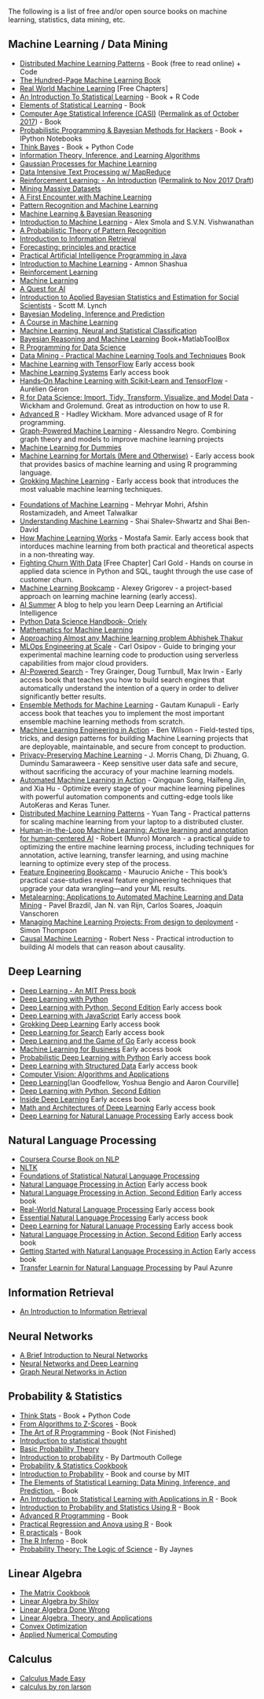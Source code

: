The following is a list of free and/or open source books on machine learning, statistics, data mining, etc.

## Machine Learning / Data Mining

* [Distributed Machine Learning Patterns](https://github.com/terrytangyuan/distributed-ml-patterns)  - Book (free to read online) + Code
* [The Hundred-Page Machine Learning Book](http://themlbook.com/wiki/doku.php)
* [Real World Machine Learning](https://www.manning.com/books/real-world-machine-learning) [Free Chapters]
* [An Introduction To Statistical Learning](https://www-bcf.usc.edu/~gareth/ISL/) - Book + R Code
* [Elements of Statistical Learning](https://web.stanford.edu/~hastie/ElemStatLearn/) - Book
* [Computer Age Statistical Inference (CASI)](https://web.stanford.edu/~hastie/CASI_files/PDF/casi.pdf) ([Permalink as of October 2017](https://perma.cc/J8JG-ZVFW)) - Book
* [Probabilistic Programming & Bayesian Methods for Hackers](http://camdavidsonpilon.github.io/Probabilistic-Programming-and-Bayesian-Methods-for-Hackers/) - Book + IPython Notebooks
* [Think Bayes](https://greenteapress.com/wp/think-bayes/) - Book + Python Code
* [Information Theory, Inference, and Learning Algorithms](http://www.inference.phy.cam.ac.uk/mackay/itila/book.html)
* [Gaussian Processes for Machine Learning](http://www.gaussianprocess.org/gpml/chapters/)
* [Data Intensive Text Processing w/ MapReduce](https://lintool.github.io/MapReduceAlgorithms/)
* [Reinforcement Learning: - An Introduction](http://incompleteideas.net/book/the-book-2nd.html) ([Permalink to Nov 2017 Draft](https://perma.cc/83ER-64M3))
* [Mining Massive Datasets](http://infolab.stanford.edu/~ullman/mmds/book.pdf)
* [A First Encounter with Machine Learning](https://www.ics.uci.edu/~welling/teaching/273ASpring10/IntroMLBook.pdf)
* [Pattern Recognition and Machine Learning](http://users.isr.ist.utl.pt/~wurmd/Livros/school/Bishop%20-%20Pattern%20Recognition%20And%20Machine%20Learning%20-%20Springer%20%202006.pdf)
* [Machine Learning & Bayesian Reasoning](http://web4.cs.ucl.ac.uk/staff/D.Barber/textbook/090310.pdf)
* [Introduction to Machine Learning](https://alex.smola.org/drafts/thebook.pdf) - Alex Smola and S.V.N. Vishwanathan
* [A Probabilistic Theory of Pattern Recognition](https://www.szit.bme.hu/~gyorfi/pbook.pdf)
* [Introduction to Information Retrieval](https://nlp.stanford.edu/IR-book/pdf/irbookprint.pdf)
* [Forecasting: principles and practice](https://otexts.com/fpp2/)
* [Practical Artificial Intelligence Programming in Java](https://www.saylor.org/site/wp-content/uploads/2011/11/CS405-1.1-WATSON.pdf)
* [Introduction to Machine Learning](https://arxiv.org/pdf/0904.3664v1.pdf) - Amnon Shashua
* [Reinforcement Learning](https://www.intechopen.com/books/reinforcement_learning)
* [Machine Learning](https://www.intechopen.com/books/machine_learning)
* [A Quest for AI](https://ai.stanford.edu/~nilsson/QAI/qai.pdf)
* [Introduction to Applied Bayesian Statistics and Estimation for Social Scientists](https://citeseerx.ist.psu.edu/viewdoc/download?doi=10.1.1.177.857&rep=rep1&type=pdf) - Scott M. Lynch
* [Bayesian Modeling, Inference and Prediction](https://users.soe.ucsc.edu/~draper/draper-BMIP-dec2005.pdf)
* [A Course in Machine Learning](http://ciml.info/)
* [Machine Learning, Neural and Statistical Classification](https://www1.maths.leeds.ac.uk/~charles/statlog/)
* [Bayesian Reasoning and Machine Learning](http://web4.cs.ucl.ac.uk/staff/D.Barber/pmwiki/pmwiki.php?n=Brml.HomePage) Book+MatlabToolBox
* [R Programming for Data Science](https://leanpub.com/rprogramming)
* [Data Mining - Practical Machine Learning Tools and Techniques](https://cdn.preterhuman.net/texts/science_and_technology/artificial_intelligence/Data%20Mining%20Practical%20Machine%20Learning%20Tools%20and%20Techniques%202d%20ed%20-%20Morgan%20Kaufmann.pdf) Book
* [Machine Learning with TensorFlow](https://www.manning.com/books/machine-learning-with-tensorflow) Early access book
* [Machine Learning Systems](https://www.manning.com/books/machine-learning-systems) Early access book
* [Hands‑On Machine Learning with Scikit‑Learn and TensorFlow](http://index-of.es/Varios-2/Hands%20on%20Machine%20Learning%20with%20Scikit%20Learn%20and%20Tensorflow.pdf) - Aurélien Géron
* [R for Data Science: Import, Tidy, Transform, Visualize, and Model Data](https://r4ds.had.co.nz/) - Wickham and Grolemund. Great as introduction on how to use R. 
* [Advanced R](http://adv-r.had.co.nz/) - Hadley Wickham. More advanced usage of R for programming.
* [Graph-Powered Machine Learning](https://www.manning.com/books/graph-powered-machine-learning) - Alessandro Negro. Combining graph theory and models to improve machine learning projects
* [Machine Learning for Dummies](https://mscdss.ds.unipi.gr/wp-content/uploads/2018/02/Untitled-attachment-00056-2-1.pdf)
* [Machine Learning for Mortals (Mere and Otherwise)](https://www.manning.com/books/machine-learning-for-mortals-mere-and-otherwise) - Early access book that provides basics of machine learning and using R programming language.
* [Grokking Machine Learning](https://www.manning.com/books/grokking-machine-learning) - Early access book that introduces the most valuable machine learning techniques.
- [Foundations of Machine Learning](https://cs.nyu.edu/~mohri/mlbook/) - Mehryar Mohri, Afshin Rostamizadeh, and Ameet Talwalkar
- [Understanding Machine Learning](http://www.cs.huji.ac.il/~shais/UnderstandingMachineLearning/) - Shai Shalev-Shwartz and Shai Ben-David
- [How Machine Learning Works](https://www.manning.com/books/how-machine-learning-works) - Mostafa Samir. Early access book that intorduces machine learning from both practical and theoretical aspects in a non-threating way. 
- [Fighting Churn With Data](https://www.manning.com/books/fighting-churn-with-data)  [Free Chapter] Carl Gold - Hands on course in applied data science in Python and SQL, taught through the use case of customer churn.
- [Machine Learning Bookcamp](https://www.manning.com/books/machine-learning-bookcamp) - Alexey Grigorev - a project-based approach on learning machine learning (early access).
- [AI Summer](https://theaisummer.com/) A blog to help you learn Deep Learning an Artificial Intelligence
- [Python Data Science Handbook- Oriely](https://tanthiamhuat.files.wordpress.com/2018/04/pythondatasciencehandbook.pdf)
- [Mathematics for Machine Learning](https://mml-book.github.io/)
- [Approaching Almost any Machine learning problem Abhishek Thakur](https://github.com/abhishekkrthakur/approachingalmost)
- [MLOps Engineering at Scale](https://www.manning.com/books/mlops-engineering-at-scale) - Carl Osipov - Guide to bringing your experimental machine learning code to production using serverless capabilities from major cloud providers.
- [AI-Powered Search](https://www.manning.com/books/ai-powered-search) - Trey Grainger, Doug Turnbull, Max Irwin - Early access book that teaches you how to build search engines that automatically understand the intention of a query in order to deliver significantly better results.
- [Ensemble Methods for Machine Learning](https://www.manning.com/books/ensemble-methods-for-machine-learning) - Gautam Kunapuli - Early access book that teaches you to implement the most important ensemble machine learning methods from scratch.
- [Machine Learning Engineering in Action](https://www.manning.com/books/machine-learning-engineering-in-action) - Ben Wilson - Field-tested tips, tricks, and design patterns for building Machine Learning projects that are deployable, maintainable, and secure from concept to production.
- [Privacy-Preserving Machine Learning](https://www.manning.com/books/privacy-preserving-machine-learning) - J. Morris Chang, Di Zhuang, G. Dumindu Samaraweera - Keep sensitive user data safe and secure, without sacrificing the accuracy of your machine learning models.
- [Automated Machine Learning in Action](https://www.manning.com/books/automated-machine-learning-in-action) - Qingquan Song, Haifeng Jin, and Xia Hu - Optimize every stage of your machine learning pipelines with powerful automation components and cutting-edge tools like AutoKeras and Keras Tuner.
- [Distributed Machine Learning Patterns](https://www.manning.com/books/distributed-machine-learning-patterns) - Yuan Tang - Practical patterns for scaling machine learning from your laptop to a distributed cluster.
- [Human-in-the-Loop Machine Learning: Active learning and annotation for human-centered AI](https://www.manning.com/books/human-in-the-loop-machine-learning) - Robert (Munro) Monarch - a practical guide to optimizing the entire machine learning process, including techniques for annotation, active learning, transfer learning, and using machine learning to optimize every step of the process.
- [Feature Engineering Bookcamp](https://www.manning.com/books/feature-engineering-bookcamp) - Maurucio Aniche - This book’s practical case-studies reveal feature engineering techniques that upgrade your data wrangling—and your ML results.
- [Metalearning: Applications to Automated Machine Learning and Data Mining](https://link.springer.com/content/pdf/10.1007/978-3-030-67024-5.pdf) - Pavel Brazdil, Jan N. van Rijn, Carlos Soares, Joaquin Vanschoren
- [Managing Machine Learning Projects: From design to deployment](https://www.manning.com/books/managing-machine-learning-projects) - Simon Thompson
- [Causal Machine Learning](https://www.manning.com/books/causal-machine-learning) - Robert Ness - Practical introduction to building AI models that can reason about causality.


## Deep Learning

* [Deep Learning - An MIT Press book](https://www.deeplearningbook.org/)
* [Deep Learning with Python](https://www.manning.com/books/deep-learning-with-python)
* [Deep Learning with Python, Second Edition](https://www.manning.com/books/deep-learning-with-python-second-edition) Early access book
* [Deep Learning with JavaScript](https://www.manning.com/books/deep-learning-with-javascript) Early access book
* [Grokking Deep Learning](https://www.manning.com/books/grokking-deep-learning) Early access book
* [Deep Learning for Search](https://www.manning.com/books/deep-learning-for-search) Early access book
* [Deep Learning and the Game of Go](https://www.manning.com/books/deep-learning-and-the-game-of-go) Early access book
* [Machine Learning for Business](https://www.manning.com/books/machine-learning-for-business) Early access book
* [Probabilistic Deep Learning with Python](https://www.manning.com/books/probabilistic-deep-learning-with-python) Early access book
* [Deep Learning with Structured Data](https://www.manning.com/books/deep-learning-with-structured-data) Early access book
* [Computer Vision: Algorithms and Applications](http://szeliski.org/Book/drafts/SzeliskiBook_20100903_draft.pdf)
* [Deep Learning](https://www.deeplearningbook.org/)[Ian Goodfellow, Yoshua Bengio and Aaron Courville]
* [Deep Learning with Python, Second Edition](https://www.manning.com/books/deep-learning-with-python-second-edition) 
* [Inside Deep Learning](https://www.manning.com/books/inside-deep-learning) Early access book
* [Math and Architectures of Deep Learning](https://www.manning.com/books/math-and-architectures-of-deep-learning) Early access book
* [Deep Learning for Natural Lanuage Processing](https://www.manning.com/books/deep-learning-for-natural-language-processing) Early access book

## Natural Language Processing

* [Coursera Course Book on NLP](http://www.cs.columbia.edu/~mcollins/notes-spring2013.html)
* [NLTK](https://www.nltk.org/book/)
* [Foundations of Statistical Natural Language Processing](https://nlp.stanford.edu/fsnlp/promo/)
* [Natural Language Processing in Action](https://www.manning.com/books/natural-language-processing-in-action) Early access book
* [Natural Language Processing in Action, Second Edition](https://www.manning.com/books/natural-language-processing-in-action-second-edition) Early access book
* [Real-World Natural Language Processing](https://www.manning.com/books/real-world-natural-language-processing) Early access book
* [Essential Natural Language Processing](https://www.manning.com/books/essential-natural-language-processing) Early access book
* [Deep Learning for Natural Lanuage Processing](https://www.manning.com/books/deep-learning-for-natural-language-processing) Early access book
* [Natural Language Processing in Action, Second Edition](https://www.manning.com/books/natural-language-processing-in-action-second-edition) Early access book
* [Getting Started with Natural Language Processing in Action](https://www.manning.com/books/getting-started-with-natural-language-processing) Early access book
* [Transfer Learnin for Natural Language Processing](https://www.manning.com/books/transfer-learning-for-natural-language-processing) by Paul Azunre

## Information Retrieval

* [An Introduction to Information Retrieval](https://nlp.stanford.edu/IR-book/pdf/irbookonlinereading.pdf)

## Neural Networks

* [A Brief Introduction to Neural Networks](http://www.dkriesel.com/_media/science/neuronalenetze-en-zeta2-2col-dkrieselcom.pdf)
* [Neural Networks and Deep Learning](http://neuralnetworksanddeeplearning.com/)
* [Graph Neural Networks in Action](https://www.manning.com/books/graph-neural-networks-in-action)

## Probability & Statistics

* [Think Stats](https://www.greenteapress.com/thinkstats/) - Book + Python Code
* [From Algorithms to Z-Scores](http://heather.cs.ucdavis.edu/probstatbook) - Book
* [The Art of R Programming](http://heather.cs.ucdavis.edu/~matloff/132/NSPpart.pdf) - Book (Not Finished)
* [Introduction to statistical thought](https://people.math.umass.edu/~lavine/Book/book.pdf)
* [Basic Probability Theory](https://www.math.uiuc.edu/~r-ash/BPT/BPT.pdf)
* [Introduction to probability](https://math.dartmouth.edu/~prob/prob/prob.pdf) - By Dartmouth College
* [Probability & Statistics Cookbook](http://statistics.zone/)
* [Introduction to Probability](http://athenasc.com/probbook.html) -  Book and course by MIT
* [The Elements of Statistical Learning: Data Mining, Inference, and Prediction.](https://web.stanford.edu/~hastie/ElemStatLearn/) - Book
* [An Introduction to Statistical Learning with Applications in R](https://www-bcf.usc.edu/~gareth/ISL/) - Book
* [Introduction to Probability and Statistics Using R](http://ipsur.r-forge.r-project.org/book/download/IPSUR.pdf) - Book
* [Advanced R Programming](http://adv-r.had.co.nz) - Book
* [Practical Regression and Anova using R](https://cran.r-project.org/doc/contrib/Faraway-PRA.pdf) - Book
* [R practicals](http://www.columbia.edu/~cjd11/charles_dimaggio/DIRE/resources/R/practicalsBookNoAns.pdf) - Book
* [The R Inferno](https://www.burns-stat.com/pages/Tutor/R_inferno.pdf) - Book
* [Probability Theory: The Logic of Science](https://bayes.wustl.edu/etj/prob/book.pdf) - By Jaynes

## Linear Algebra

* [The Matrix Cookbook](https://www.math.uwaterloo.ca/~hwolkowi/matrixcookbook.pdf)
* [Linear Algebra by Shilov](https://cosmathclub.files.wordpress.com/2014/10/georgi-shilov-linear-algebra4.pdf)
* [Linear Algebra Done Wrong](https://www.math.brown.edu/~treil/papers/LADW/LADW.html)
* [Linear Algebra, Theory, and Applications](https://math.byu.edu/~klkuttle/Linearalgebra.pdf)
* [Convex Optimization](https://web.stanford.edu/~boyd/cvxbook/bv_cvxbook.pdf)
* [Applied Numerical Computing](https://www.seas.ucla.edu/~vandenbe/ee133a.html)

## Calculus

* [Calculus Made Easy](https://github.com/lahorekid/Calculus/blob/master/Calculus%20Made%20Easy.pdf)
* [calculus by ron larson](https://www.spps.org/cms/lib/MN01910242/Centricity/Domain/860/%20CalculusTextbook.pdf)
